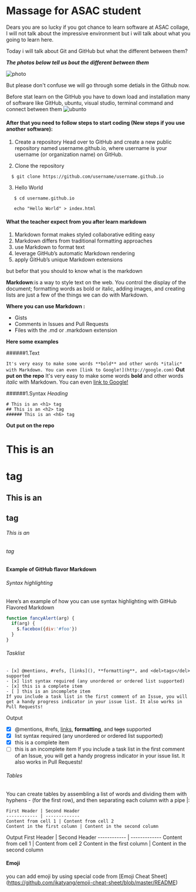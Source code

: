 # Massage for ASAC student 

Dears you are so lucky if you got chance to learn software at ASAC collage, I will not talk about the impressive environment but i will talk about what you going to learn here.

Today i will talk about Git and GitHub but what the different between them? 

***The photos below tell us bout the different between them***

![photo](https://blog.devmountain.com/hs-fs/hubfs/Imported_Blog_Media/Gitvs_Github-1a-1.jpg?width=600&name=Gitvs_Github-1a-1.jpg)

But please don't confuse we will go through some detials in the Github now.

Before stat learn on the GitHub you have to down load and installation many of software like GitHub, ubuntu, visual studio, terminal command and connect between them
![ubunto](https://machiine.com/wp-content/uploads/2013/02/github-plus-ubuntu.jpg)

#### After that you need to follow steps to start coding (New steps if you use another software): 
1. Create a repository
   Head over to GitHub and create a new public repository named username.github.io, where username is your username (or organization name) on GitHub.

2. Clone the repository 
```
  $ git clone https://github.com/username/username.github.io
```
3. Hello World
```
   $ cd username.github.io

   echo "Hello World" > index.html
```

#### What the teacher expect from you after learn markdown 

1. Markdown format makes styled collaborative editing easy
2. Markdown differs from traditional formatting approaches
3. use Markdown to format text
4. leverage GitHub’s automatic Markdown rendering
5. apply GitHub’s unique Markdown extensions

but befor that you should to know what is the markdown 

**Markdown**:is a way to style text on the web. You control the display of the document; formatting words as bold or italic, adding images, and creating lists are just a few of the things we can do with Markdown.

**Where you can use Markdown :**
+ Gists
+ Comments in Issues and Pull Requests
+ Files with the .md or .markdown extension

**Here some examples**

######1.Text 

``
It's very easy to make some words **bold** and other words *italic* with Markdown. You can even [link to Google!](http://google.com)
``
**Out put on the repo**
It's very easy to make some words **bold** and other words *italic* with Markdown. You can even [link to Google!](http://google.com)

######1.Syntax *Heading*

```
# This is an <h1> tag
## This is an <h2> tag
###### This is an <h6> tag
```
**Out put on the repo**
# This is an <h1> tag
## This is an <h2> tag
###### This is an <h6> tag

**Example of GitHub flavor Markdown**

###### Syntax highlighting
Here’s an example of how you can use syntax highlighting with GitHub Flavored Markdown

```javascript
function fancyAlert(arg) {
  if(arg) {
    $.facebox({div:'#foo'})
  }
}
```
###### Tasklist

```
- [x] @mentions, #refs, [links](), **formatting**, and <del>tags</del> supported
- [x] list syntax required (any unordered or ordered list supported)
- [x] this is a complete item
- [ ] this is an incomplete item
If you include a task list in the first comment of an Issue, you will get a handy progress indicator in your issue list. It also works in Pull Requests!
```

Output
- [x] @mentions, #refs, [links](), **formatting**, and <del>tags</del> supported
- [x] list syntax required (any unordered or ordered list supported)
- [x] this is a complete item
- [ ] this is an incomplete item
If you include a task list in the first comment of an Issue, you will get a handy progress indicator in your issue list. It also works in Pull Requests!

###### Tables
You can create tables by assembling a list of words and dividing them with hyphens - (for the first row), and then separating each column with a pipe |:
```
First Header | Second Header
------------ | -------------
Content from cell 1 | Content from cell 2
Content in the first column | Content in the second column
```
Output
First Header | Second Header
------------ | -------------
Content from cell 1 | Content from cell 2
Content in the first column | Content in the second column

#### Emoji
you can add emoji by using special code from [Emoji Cheat Sheet] (https://github.com/ikatyang/emoji-cheat-sheet/blob/master/README)